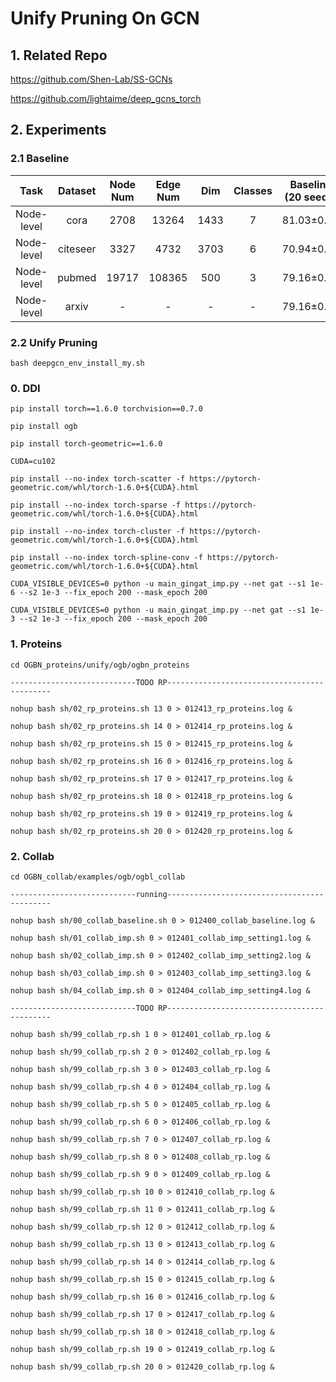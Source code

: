 # Unify Pruning On GCN
## 1. Related Repo

https://github.com/Shen-Lab/SS-GCNs

https://github.com/lightaime/deep_gcns_torch

## 2. Experiments

### 2.1 Baseline

| Task | Dataset | Node Num | Edge Num | Dim | Classes | Baseline (20 seeds) | Avg Epoch |
| :---:| :---: | :---: | :---: | :---: |:---: |:---: |:---: |
| Node-level | cora    | 2708 |  13264  | 1433 | 7 | 81.03±0.64 | 236.10 |
| Node-level | citeseer| 3327 |  4732   | 3703 | 6 | 70.94±0.77 | 236.95 |
| Node-level | pubmed  |19717 | 108365  | 500  | 3 | 79.16±0.19 | 152.15 |
| Node-level | arxiv   | -    | -   | -   | -  | 79.16±0.19 | 152.15 |


### 2.2 Unify Pruning

`bash deepgcn_env_install_my.sh`

### 0. DDI

`pip install torch==1.6.0 torchvision==0.7.0`

`pip install ogb`

`pip install torch-geometric==1.6.0`

`CUDA=cu102`

`pip install --no-index torch-scatter -f https://pytorch-geometric.com/whl/torch-1.6.0+${CUDA}.html`

`pip install --no-index torch-sparse -f https://pytorch-geometric.com/whl/torch-1.6.0+${CUDA}.html`

`pip install --no-index torch-cluster -f https://pytorch-geometric.com/whl/torch-1.6.0+${CUDA}.html`

`pip install --no-index torch-spline-conv -f https://pytorch-geometric.com/whl/torch-1.6.0+${CUDA}.html`


`CUDA_VISIBLE_DEVICES=0 python -u main_gingat_imp.py --net gat --s1 1e-6 --s2 1e-3 --fix_epoch 200 --mask_epoch 200`

`CUDA_VISIBLE_DEVICES=0 python -u main_gingat_imp.py --net gat --s1 1e-3 --s2 1e-3 --fix_epoch 200 --mask_epoch 200`

### 1. Proteins


`cd OGBN_proteins/unify/ogb/ogbn_proteins`

`----------------------------TODO RP--------------------------------------------`


`nohup bash sh/02_rp_proteins.sh 13 0 > 012413_rp_proteins.log &`

`nohup bash sh/02_rp_proteins.sh 14 0 > 012414_rp_proteins.log &`

`nohup bash sh/02_rp_proteins.sh 15 0 > 012415_rp_proteins.log &`

`nohup bash sh/02_rp_proteins.sh 16 0 > 012416_rp_proteins.log &`

`nohup bash sh/02_rp_proteins.sh 17 0 > 012417_rp_proteins.log &`

`nohup bash sh/02_rp_proteins.sh 18 0 > 012418_rp_proteins.log &`

`nohup bash sh/02_rp_proteins.sh 19 0 > 012419_rp_proteins.log &`

`nohup bash sh/02_rp_proteins.sh 20 0 > 012420_rp_proteins.log &`


### 2. Collab

`cd OGBN_collab/examples/ogb/ogbl_collab`

`----------------------------running--------------------------------------------`

`nohup bash sh/00_collab_baseline.sh 0 > 012400_collab_baseline.log &`

`nohup bash sh/01_collab_imp.sh 0 > 012401_collab_imp_setting1.log &`

`nohup bash sh/02_collab_imp.sh 0 > 012402_collab_imp_setting2.log &`

`nohup bash sh/03_collab_imp.sh 0 > 012403_collab_imp_setting3.log &`

`nohup bash sh/04_collab_imp.sh 0 > 012404_collab_imp_setting4.log &`

`----------------------------TODO RP--------------------------------------------`

`nohup bash sh/99_collab_rp.sh 1 0 > 012401_collab_rp.log &`

`nohup bash sh/99_collab_rp.sh 2 0 > 012402_collab_rp.log &`

`nohup bash sh/99_collab_rp.sh 3 0 > 012403_collab_rp.log &`

`nohup bash sh/99_collab_rp.sh 4 0 > 012404_collab_rp.log &`

`nohup bash sh/99_collab_rp.sh 5 0 > 012405_collab_rp.log &`

`nohup bash sh/99_collab_rp.sh 6 0 > 012406_collab_rp.log &`

`nohup bash sh/99_collab_rp.sh 7 0 > 012407_collab_rp.log &`

`nohup bash sh/99_collab_rp.sh 8 0 > 012408_collab_rp.log &`

`nohup bash sh/99_collab_rp.sh 9 0 > 012409_collab_rp.log &`

`nohup bash sh/99_collab_rp.sh 10 0 > 012410_collab_rp.log &`

`nohup bash sh/99_collab_rp.sh 11 0 > 012411_collab_rp.log &`

`nohup bash sh/99_collab_rp.sh 12 0 > 012412_collab_rp.log &`

`nohup bash sh/99_collab_rp.sh 13 0 > 012413_collab_rp.log &`

`nohup bash sh/99_collab_rp.sh 14 0 > 012414_collab_rp.log &`

`nohup bash sh/99_collab_rp.sh 15 0 > 012415_collab_rp.log &`

`nohup bash sh/99_collab_rp.sh 16 0 > 012416_collab_rp.log &`

`nohup bash sh/99_collab_rp.sh 17 0 > 012417_collab_rp.log &`

`nohup bash sh/99_collab_rp.sh 18 0 > 012418_collab_rp.log &`

`nohup bash sh/99_collab_rp.sh 19 0 > 012419_collab_rp.log &`

`nohup bash sh/99_collab_rp.sh 20 0 > 012420_collab_rp.log &`